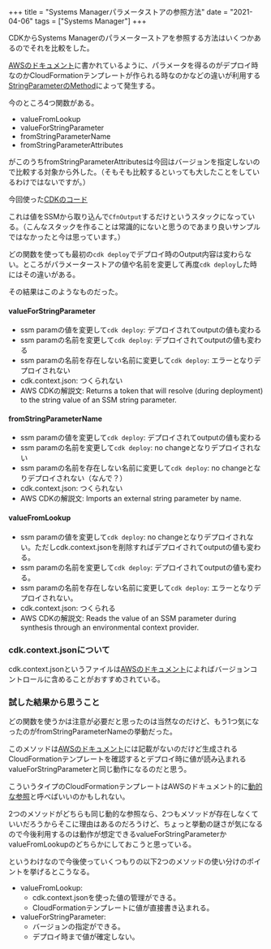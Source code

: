 +++
title = "Systems Managerパラメータストアの参照方法"
date = "2021-04-06"
tags = ["Systems Manager"]
+++

CDKからSystems Managerのパラメーターストアを参照する方法はいくつかあるのでそれを比較をした。

[AWSのドキュメント](https://docs.aws.amazon.com/ja_jp/cdk/latest/guide/get_ssm_value.html)に書かれているように、パラメータを得るのがデプロイ時なのかCloudFormationテンプレートが作られる時なのかなどの違いが利用する[StringParameterのMethod](https://docs.aws.amazon.com/cdk/api/latest/docs/@aws-cdk_aws-ssm.StringParameter.html)によって発生する。

今のところ4つ関数がある。

* valueFromLookup
* valueForStringParameter
* fromStringParameterName
* fromStringParameterAttributes

がこのうちfromStringParameterAttributesは今回はバージョンを指定しないので比較する対象から外した。（そもそも比較するといっても大したことをしているわけではないですが。）

今回使った[CDKのコード](https://github.com/suzukiken/cdkssm)

これは値をSSMから取り込んで`CfnOutput`するだけというスタックになっている。（こんなスタックを作ることは常識的にないと思うのであまり良いサンプルではなかったと今は思っています。）

どの関数を使っても最初の`cdk deploy`でデプロイ時のOutput内容は変わらない。ところがパラメーターストアの値や名前を変更して再度`cdk deploy`した時にはその違いがある。

その結果はこのようなものだった。

#### valueForStringParameter

* ssm paramの値を変更して`cdk deploy`: デプロイされてoutputの値も変わる
* ssm paramの名前を変更して`cdk deploy`: デプロイされてoutputの値も変わる
* ssm paramの名前を存在しない名前に変更して`cdk deploy`: エラーとなりデプロイされない
* cdk.context.json: つくられない
* AWS CDKの解説文: Returns a token that will resolve (during deployment) to the string value of an SSM string parameter.

#### fromStringParameterName

* ssm paramの値を変更して`cdk deploy`: デプロイされてoutputの値も変わる
* ssm paramの名前を変更して`cdk deploy`: no changeとなりデプロイされない
* ssm paramの名前を存在しない名前に変更して`cdk deploy`: no changeとなりデプロイされない（なんで？）
* cdk.context.json: つくられない
* AWS CDKの解説文: Imports an external string parameter by name.

#### valueFromLookup

* ssm paramの値を変更して`cdk deploy`: no changeとなりデプロイされない。ただしcdk.context.jsonを削除すればデプロイされてoutputの値も変わる。
* ssm paramの名前を変更して`cdk deploy`: デプロイされてoutputの値も変わる。
* ssm paramの名前を存在しない名前に変更して`cdk deploy`: エラーとなりデプロイされない。
* cdk.context.json: つくられる
* AWS CDKの解説文: Reads the value of an SSM parameter during synthesis through an environmental context provider.

### cdk.context.jsonについて

cdk.context.jsonというファイルは[AWSのドキュメント](https://docs.aws.amazon.com/cdk/latest/guide/context.html)によればバージョンコントロールに含めることがおすすめされている。
 
### 試した結果から思うこと
 
どの関数を使うかは注意が必要だと思ったのは当然なのだけど、もう1つ気になったのがfromStringParameterNameの挙動だった。

このメソッドは[AWSのドキュメント](https://docs.aws.amazon.com/ja_jp/cdk/latest/guide/get_ssm_value.html)には記載がないのだけど生成されるCloudFormationテンプレートを確認するとデプロイ時に値が読み込まれるvalueForStringParameterと同じ動作になるのだと思う。

こういうタイプのCloudFormationテンプレートはAWSのドキュメント的に[動的な参照](https://docs.aws.amazon.com/ja_jp/AWSCloudFormation/latest/UserGuide/dynamic-references.html)と呼べばいいのかもしれない。

2つのメソッドがどちらも同じ動的な参照なら、2つもメソッドが存在しなくていいだろうからそこに理由はあるのだろうけど、ちょっと挙動の謎さが気になるので今後利用するのは動作が想定できるvalueForStringParameterかvalueFromLookupのどちらかにしておこうと思っている。

というわけなので今後使っていくつもりの以下2つのメソッドの使い分けのポイントを挙げるとこうなる。

* valueFromLookup: 
	* cdk.context.jsonを使った値の管理ができる。
	* CloudFormationテンプレートに値が直接書き込まれる。
* valueForStringParameter: 
	* バージョンの指定ができる。
	* デプロイ時まで値が確定しない。

